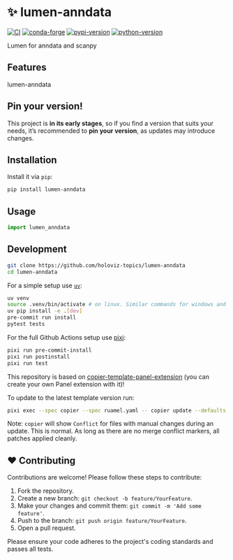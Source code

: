 # ✨ lumen-anndata

[![CI](https://img.shields.io/github/actions/workflow/status/holoviz-topics/lumen-anndata/ci.yml?style=flat-square&branch=main)](https://github.com/holoviz-topics/lumen-anndata/actions/workflows/ci.yml)
[![conda-forge](https://img.shields.io/conda/vn/conda-forge/lumen-anndata?logoColor=white&logo=conda-forge&style=flat-square)](https://prefix.dev/channels/conda-forge/packages/lumen-anndata)
[![pypi-version](https://img.shields.io/pypi/v/lumen-anndata.svg?logo=pypi&logoColor=white&style=flat-square)](https://pypi.org/project/lumen-anndata)
[![python-version](https://img.shields.io/pypi/pyversions/lumen-anndata?logoColor=white&logo=python&style=flat-square)](https://pypi.org/project/lumen-anndata)


Lumen for anndata and scanpy

## Features

lumen-anndata

## Pin your version!

This project is **in its early stages**, so if you find a version that suits your needs, it’s recommended to **pin your version**, as updates may introduce changes.

## Installation

Install it via `pip`:

```bash
pip install lumen-anndata
```

## Usage

```python
import lumen_anndata
```

## Development

```bash
git clone https://github.com/holoviz-topics/lumen-anndata
cd lumen-anndata
```

For a simple setup use [`uv`](https://docs.astral.sh/uv/):

```bash
uv venv
source .venv/bin/activate # on linux. Similar commands for windows and osx
uv pip install -e .[dev]
pre-commit run install
pytest tests
```

For the full Github Actions setup use [pixi](https://pixi.sh):

```bash
pixi run pre-commit-install
pixi run postinstall
pixi run test
```

This repository is based on [copier-template-panel-extension](https://github.com/panel-extensions/copier-template-panel-extension) (you can create your own Panel extension with it)!

To update to the latest template version run:

```bash
pixi exec --spec copier --spec ruamel.yaml -- copier update --defaults --trust
```

Note: `copier` will show `Conflict` for files with manual changes during an update. This is normal. As long as there are no merge conflict markers, all patches applied cleanly.

## ❤️ Contributing

Contributions are welcome! Please follow these steps to contribute:

1. Fork the repository.
2. Create a new branch: `git checkout -b feature/YourFeature`.
3. Make your changes and commit them: `git commit -m 'Add some feature'`.
4. Push to the branch: `git push origin feature/YourFeature`.
5. Open a pull request.

Please ensure your code adheres to the project's coding standards and passes all tests.
